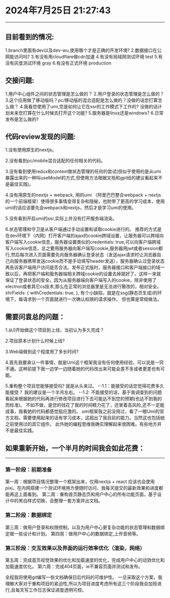 # 2024年7月25日 21:27:43
------------------------------------------------
## 目前看到的情况:
1.branch里面有dev以及dev-wu,使用哪个才是正确的开发环境?
2.数据接口在公网能访问吗?
3.有没有用cloudflare做cdn加速
4.有没有局域网测试环境 test
5.有没有灰度测试环境  gray
6.有没有正式环境  production



## 交接问题:
1.用户中心组件之间的状态管理是怎么做的？
2.用户登录的状态管理是怎么做的？
3.这个应用做了移动版吗？pc/移动版的混合适配是怎么做的？没做的话您打算怎么做？
4.我看您使用了umi,您是如何让它在ssr的工作模式下工作的? 没做的话计划未来您打算在什么时候去打开这个功能?
5.服务器是linux还是windows?
6.日常发布是怎么做的?

## 代码review发现的问题:
1.没有使用原生的nextjs。

2.没有看到pc/mobile混合适配的任何相关的代码。

3.没有看到使用redux和context做状态管理的任何的尝试(但似乎使用的是从umi暴露出来的一种叫useModel的方式,但使用方法根据文档和gpt给的建议看起来不是最佳实践)。

4.没有用原生的nextjs + webpack, 用的umi （阿里巴巴整合webpack + nextjs的一个前端框架）使得很多事情变得复杂和隐秘，也附带了更高的学习成本，使用umi的话应该要先会webpack和nextjs，然后才是学习umi的使用。

5.没有看到开启umi的ssr,实际上并没有打开服务端渲染。

6.状态管理和守卫是从客户端通过手动设置和读取cookie进行的。
推荐的方式是在dev环境下（内网）打开客户端的ajax的cookie跨域设置，让服务器可以跨域向客户端写入cookie信息，服务器设置类似的credentials: true,可以向客户端跨域写入cookie信息，总之要用服务器向客户端写cookie,服务器用jwt或者session都行,然后每次进入页面需要先向服务器确认登录状态（发送ajax请求时让浏览器自己向服务器携带发送cookie而不是手动填写header发送），服务器确认过登录状态再告诉客户端用户访问是否合法。发布正式版时，服务器接口和客户端接口的域一致以后，再把客户端和服务器端相关跨域cookie的设置去掉就好了。这样一来就保证了登录状态的安全。因为从服务器端向客户端写入的cookie，除非使用了electron或者其它cs技术,那么在正常的浏览器里是无法进行篡改的，相对安全。
    xhrFields: {
        withCredentials: true,
    },
有个小缺陷，就是在ssg(静态页生成)的环境下，每请求到一个页面就进行一次确认权限的请求操作。
但也算是常规做法。

## 需要问袁总的问题：
1.从0开始做这个项目到上线，当初认为多久完成？

2.项目原本计划什么时候上线?

3.Web端做到这个程度用了多长时间?

4.首先我要承认一件事情，就是Umi这个框架我没有任何使用经验，可以说是一窍不通。这种前提下我一边学一边随着她的代码改出来可能会差不多或者更差也有可能。

5.重构整个项目您能够接受吗? 就是从头来过。
    --1.1：能接受的话您觉得花费多久能接受？
        我的建议是一个半月左右。
    --1.2: 不能接受的话，基于我调查到的问题看起来根据她的代码再进行修改项目进行下去可能达不到您的预期(也达不到我的而标准)。
        不如不做，是您的钱花了我的时间精力花了，还冒着高风险,还不一定能成事，我看她的代码都感觉挺应激的。
        umi框架我之前没用过，看了一眼Umi的官方文档，需要使用起来的话有学习成本，这超出了我目前的能力。当然这也包括她之前使用过的其它组件。
        此外她的编程思维我确实理解起来很困难。有些地方并不是最佳实践。


## 如果重新开始，一个半月的时间我会如此花费：
-------------------------------------------------
### 第一阶段：前期准备
第一周：根据项目情况整理一个框架出来，仅用nextjs + react 应该也会使用pixi。在内网搭建一个测试环境用方便随时访问，我每天提交的最新效果和进度都能再这上面看到。
第二周：重构首页静态页和用户中心的所有功能页面，基于设计中的黑白样式切换，会整理一套方案并出文档。

### 第二阶段：数据绑定
第三周：做用户登录和权限控制，以及为用户中心更复杂功能的状态管理和数据绑定做一些设计和计划。
第四周：做用户中心的数据绑定,上传音频等。

### 第三阶段：交互效果以及界面的运行效率优化（渲染，网络）
第五周：完成首页视觉效果的优化和加载速度的优化，完成用户中心的动效优化和加载速度优化。
第六周：完成404页面，ie不兼容页面并测试和发布。

全程我将使用git编写一些文档确保日后代码的可维护性。
一旦采取这个方案，我理解大家对于重构项目的紧迫性,所以为项目进度考虑所有这三个阶段我会加班进行,且每天写工作日志保证进度透明可控。

